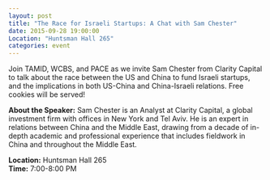 ```yaml
---
layout: post
title: "The Race for Israeli Startups: A Chat with Sam Chester"
date: 2015-09-28 19:00:00
Location: "Huntsman Hall 265"
categories: event
---
```

Join TAMID, WCBS, and PACE as we invite Sam Chester from Clarity Capital to talk about the race between the US and China to fund Israeli startups, and the implications in both US-China and China-Israeli relations. Free cookies will be served!

**About the Speaker:**
Sam Chester is an Analyst at Clarity Capital, a global investment firm with offices in New York and Tel Aviv. He is an expert in relations between China and the Middle East, drawing from a decade of in-depth academic and professional experience that includes fieldwork in China and throughout the Middle East. 

**Location:** Huntsman Hall 265 <br />
**Time:** 7:00-8:00 PM
